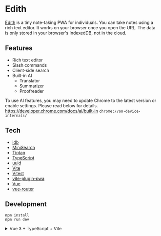 # Edith

[Edith](https://edith.sakih.net/) is a tiny note-taking PWA for individuals. You can take notes using a rich text editor. It works on your browser once you open the URL. The data is only stored in your browser's IndexedDB, not in the cloud.

## Features

- Rich text editor
- Slash commands
- Client-side search
- Built-in AI
  - Translator
  - Summarizer
  - Proofreader

To use AI features, you may need to update Chrome to the latest version or enable settings. Please read below for details.
https://developer.chrome.com/docs/ai/built-in
`chrome://on-device-internals/`

## Tech

- [idb](https://github.com/jakearchibald/idb)
- [MiniSearch](https://lucaong.github.io/minisearch/)
- [Tiptap](https://tiptap.dev/)
- [TypeScript](https://www.typescriptlang.org/)
- [uuid](https://github.com/uuidjs/uuid)
- [Vite](https://vitejs.dev/)
- [Vitest](https://vitest.dev/)
- [vite-plugin-pwa](https://vite-pwa-org.netlify.app/)
- [Vue](https://vuejs.org/)
- [vue-router](https://router.vuejs.org/)

## Development

```
npm install
npm run dev
```

<details>
<summary>Vue 3 + TypeScript + Vite</summary>
This template should help get you started developing with Vue 3 and TypeScript in Vite. The template uses Vue 3 `<script setup>` SFCs, check out the [script setup docs](https://v3.vuejs.org/api/sfc-script-setup.html#sfc-script-setup) to learn more.

## Recommended Setup

- [VS Code](https://code.visualstudio.com/) + [Vue - Official](https://marketplace.visualstudio.com/items?itemName=Vue.volar) (previously Volar) and disable Vetur

- Use [vue-tsc](https://github.com/vuejs/language-tools/tree/master/packages/tsc) for performing the same type checking from the command line, or for generating d.ts files for SFCs.
</details>
